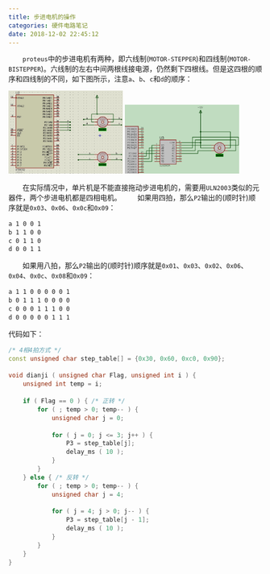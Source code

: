 ```yaml
---
title: 步进电机的操作
categories: 硬件电路笔记
date: 2018-12-02 22:45:12
---
```

&emsp;&emsp;`proteus`中的步进电机有两种，即六线制(`MOTOR-STEPPER`)和四线制(`MOTOR-BISTEPPER`)。六线制的左右中间两根线接电源，仍然剩下四根线。但是这四根的顺序和四线制的不同，如下图所示，注意`a`、`b`、`c`和`d`的顺序：<!--more-->

<img src="./步进电机的操作/1.png" width="45%">

<img src="./步进电机的操作/2.png" width="45%">

&emsp;&emsp;在实际情况中，单片机是不能直接拖动步进电机的，需要用`ULN2003`类似的元器件，两个步进电机都是四相电机。
&emsp;&emsp;如果用四拍，那么`P2`输出的(顺时针)顺序就是`0x03`、`0x06`、`0x0c`和`0x09`：

``` bash
a 1 0 0 1
b 1 1 0 0
c 0 1 1 0
d 0 0 1 1
```

&emsp;&emsp;如果用八拍，那么`P2`输出的(顺时针)顺序就是`0x01`、`0x03`、`0x02`、`0x06`、`0x04`、`0x0c`、`0x08`和`0x09`：

``` bash
a 1 1 0 0 0 0 0 1
b 0 1 1 1 0 0 0 0
c 0 0 0 1 1 1 0 0
d 0 0 0 0 0 1 1 1
```

代码如下：

``` cpp
/* 4相4拍方式 */
const unsigned char step_table[] = {0x30, 0x60, 0xc0, 0x90};

void dianji ( unsigned char Flag, unsigned int i ) {
    unsigned int temp = i;

    if ( Flag == 0 ) { /* 正转 */
        for ( ; temp > 0; temp-- ) {
            unsigned char j = 0;

            for ( j = 0; j <= 3; j++ ) {
                P3 = step_table[j];
                delay_ms ( 10 );
            }
        }
    } else { /* 反转 */
        for ( ; temp > 0; temp-- ) {
            unsigned char j = 4;

            for ( j = 4; j > 0; j-- ) {
                P3 = step_table[j - 1];
                delay_ms ( 10 );
            }
        }
    }
}
```